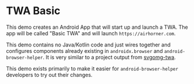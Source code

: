 # TWA Basic

This demo creates an Android App that will start up and launch a TWA.
The app will be called "Basic TWA" and will launch `https://airhorner.com`.

This demo contains no Java/Kotlin code and just wires together and configures components already
existing in `androidx.browser` and `android-browser-helper`.
It is very similar to a project output from
[svgomg-twa](https://github.com/GoogleChromeLabs/svgomg-twa).

This demo exists primarily to make it easier for `android-browser-helper` developers to try out
their changes.